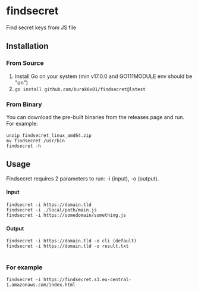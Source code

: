 # findsecret
Find secret keys from JS file

## Installation
### From Source
1. Install Go on your system (min v17.0.0 and GO111MODULE env should be "on")
2. `go install github.com/burak0x01/findsecret@latest`

### From Binary
You can download the pre-built binaries from the releases page and run. For example: </br> </br>
`unzip findsecret_linux_amd64.zip` </br>
`mv findsecret /usr/bin` </br>
`findsecret -h`

## Usage
Findsecret requires 2 parameters to run: -i (input), -o (output).

#### Input
`findsecret -i https://domain.tld` <br>
`findsecret -i ./local/path/main.js` <br>
`findsecret -i https://somedomain/something.js` <br>

#### Output
`findsecret -i https://domain.tld -o cli (default)` <br>
`findsecret -i https://domain.tld -o result.txt` <br><br>

### For example 
`findsecret -i https://findsecret.s3.eu-central-1.amazonaws.com/index.html`

